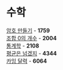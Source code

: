 # 수학
[암호 만들기](https://github.com/wayandway/algorithms-cpp/blob/master/BOJ/Mathematics/1759.cpp) - **1759** <br>
[조합 0의 개수](https://github.com/wayandway/algorithms-cpp/blob/master/BOJ/Mathematics/2004.cpp) - **2004** <br>
[통계학](https://github.com/wayandway/algorithms-cpp/blob/master/BOJ/Mathematics/2108.cpp) - **2108** <br>
[평균은 넘겠지](https://github.com/wayandway/algorithms-cpp/blob/master/BOJ/Mathematics/4344.cpp) - **4344** <br>
[카잉 달력](https://github.com/wayandway/algorithms-cpp/blob/master/BOJ/Mathematics/6064.cpp) - **6064** <br>